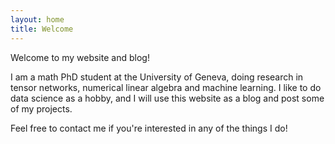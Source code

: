 ```yaml
---
layout: home
title: Welcome
---
```


Welcome to my website and blog!

I am a math PhD student at the University of Geneva, doing research in tensor networks, numerical
linear algebra and machine learning. I like to do data science as a hobby, and I will use this
website as a blog and post some of my projects.

Feel free to contact me if you're interested in any of the things I do!